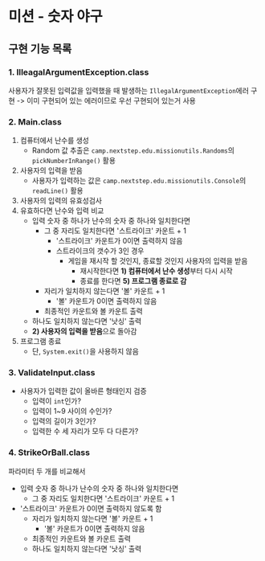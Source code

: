 # 미션 - 숫자 야구

## 구현 기능 목록

### 1. IlleagalArgumentException.class

사용자가 잘못된 입력값을 입력했을 때 발생하는 `IllegalArgumentException`에러 구현
-> 이미 구현되어 있는 에러이므로 우선 구현되어 있는거 사용

### 2. Main.class

1) 컴퓨터에서 난수를 생성
    - Random 값 추출은 `camp.nextstep.edu.missionutils.Randoms`의 `pickNumberInRange()` 활용
2) 사용자의 입력을 받음
    - 사용자가 입력하는 값은 `camp.nextstep.edu.missionutils.Console`의 `readLine()` 활용
3) 사용자의 입력의 유효성검사
4) 유효하다면 난수와 입력 비교
    - 입력 숫자 중 하나가 난수의 숫자 중 하나와 일치한다면
        - 그 중 자리도 일치한다면 '스트라이크' 카운트 + 1
            - '스트라이크' 카운트가 0이면 출력하지 않음
            - 스트라이크의 갯수가 3인 경우
                - 게임을 재시작 할 것인지, 종료할 것인지 사용자의 입력을 받음
                    - 재시작한다면 **1) 컴퓨터에서 난수 생성**부터 다시 시작
                    - 종료를 한다면 **5) 프로그램 종료로 감**
        - 자리가 일치하지 않는다면 '볼' 카운트 + 1
            - '볼' 카운트가 0이면 출력하지 않음
        - 최종적인 카운트와 볼 카운트 출력
    - 하나도 일치하지 않는다면 '낫싱' 출력
    - **2) 사용자의 입력을 받음**으로 돌아감
5) 프로그램 종료
    - 단, `System.exit()`을 사용하지 않음

### 3. ValidateInput.class

- 사용자가 입력한 값이 올바른 형태인지 검증
    - 입력이 `int`인가?
    - 입력이 1~9 사이의 수인가?
    - 입력의 길이가 3인가?
    - 입력한 수 세 자리가 모두 다 다른가?

### 4. StrikeOrBall.class

파라미터 두 개를 비교해서

- 입력 숫자 중 하나가 난수의 숫자 중 하나와 일치한다면
    - 그 중 자리도 일치한다면 '스트라이크' 카운트 + 1
- '스트라이크' 카운트가 0이면 출력하지 않도록 함
    - 자리가 일치하지 않는다면 '볼' 카운트 + 1
        - '볼' 카운트가 0이면 출력하지 않음
    - 최종적인 카운트와 볼 카운트 출력
    - 하나도 일치하지 않는다면 '낫싱' 출력